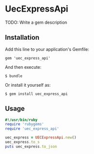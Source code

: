 # UecExpressApi

TODO: Write a gem description

## Installation

Add this line to your application's Gemfile:

    gem 'uec_express_api'

And then execute:

    $ bundle

Or install it yourself as:

    $ gem install uec_express_api

## Usage

```example.rb
#!/usr/bin/ruby
require 'rubygems'
require 'uec_express_api'

uec_express = UECExpressApi.new()
uec_express.to_s
puts uec_express.to_json
```

